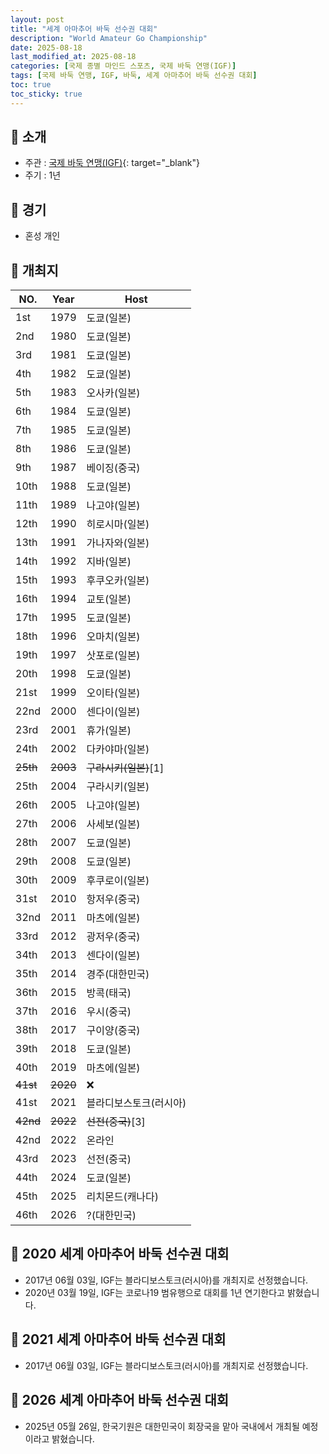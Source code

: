 ```yaml
---
layout: post
title: "세계 아마추어 바둑 선수권 대회"
description: "World Amateur Go Championship"
date: 2025-08-18
last_modified_at: 2025-08-18
categories: [국제 종별 마인드 스포츠, 국제 바둑 연맹(IGF)]
tags: [국제 바둑 연맹, IGF, 바둑, 세계 아마추어 바둑 선수권 대회]
toc: true
toc_sticky: true
---
```

## 📜 소개
* 주관 : [국제 바둑 연맹(IGF)](https://intergofed.org/){: target="_blank"}
* 주기 : 1년

## 📜 경기
* 혼성 개인

## 📜 개최지

<html>
    <head>
        <meta charset="UTF-8">
    </head>
    <body>
        <table>
            <thead>
                <tr class="header-row">
                    <th class="col-no">NO.</th>
                    <th class="col-year">Year</th>
                    <th class="col-host">Host</th>
                </tr>
            </thead>
            <tbody>
                <tr>
                    <td>1st</td>
                    <td>1979</td>
                    <td>도쿄(일본)</td>
                </tr>
                <tr>
                    <td>2nd</td>
                    <td>1980</td>
                    <td>도쿄(일본)</td>
                </tr>
                <tr>
                    <td>3rd</td>
                    <td>1981</td>
                    <td>도쿄(일본)</td>
                </tr>
                <tr>
                    <td>4th</td>
                    <td>1982</td>
                    <td>도쿄(일본)</td>
                </tr>
                <tr>
                    <td>5th</td>
                    <td>1983</td>
                    <td>오사카(일본)</td>
                </tr>
                <tr>
                    <td>6th</td>
                    <td>1984</td>
                    <td>도쿄(일본)</td>
                </tr>
                <tr>
                    <td>7th</td>
                    <td>1985</td>
                    <td>도쿄(일본)</td>
                </tr>
                <tr>
                    <td>8th</td>
                    <td>1986</td>
                    <td>도쿄(일본)</td>
                </tr>
                <tr>
                    <td>9th</td>
                    <td>1987</td>
                    <td>베이징(중국)</td>
                </tr>
                <tr>
                    <td>10th</td>
                    <td>1988</td>
                    <td>도쿄(일본)</td>
                </tr>
                <tr>
                    <td>11th</td>
                    <td>1989</td>
                    <td>나고야(일본)</td>
                </tr>
                <tr>
                    <td>12th</td>
                    <td>1990</td>
                    <td>히로시마(일본)</td>
                </tr>
                <tr>
                    <td>13th</td>
                    <td>1991</td>
                    <td>가나자와(일본)</td>
                </tr>
                <tr>
                    <td>14th</td>
                    <td>1992</td>
                    <td>지바(일본)</td>
                </tr>
                <tr>
                    <td>15th</td>
                    <td>1993</td>
                    <td>후쿠오카(일본)</td>
                </tr>
                <tr>
                    <td>16th</td>
                    <td>1994</td>
                    <td>교토(일본)</td>
                </tr>
                <tr>
                    <td>17th</td>
                    <td>1995</td>
                    <td>도쿄(일본)</td>
                </tr>
                <tr>
                    <td>18th</td>
                    <td>1996</td>
                    <td>오마치(일본)</td>
                </tr>
                <tr>
                    <td>19th</td>
                    <td>1997</td>
                    <td>삿포로(일본)</td>
                </tr>
                <tr>
                    <td>20th</td>
                    <td>1998</td>
                    <td>도쿄(일본)</td>
                </tr>
                <tr>
                    <td>21st</td>
                    <td>1999</td>
                    <td>오이타(일본)</td>
                </tr>
                <tr>
                    <td>22nd</td>
                    <td>2000</td>
                    <td>센다이(일본)</td>
                </tr>
                <tr>
                    <td>23rd</td>
                    <td>2001</td>
                    <td>휴가(일본)</td>
                </tr>
                <tr>
                    <td>24th</td>
                    <td>2002</td>
                    <td>다카야마(일본)</td>
                </tr>
                <tr>
                    <td><del>25th</del></td>
                    <td><del>2003</del></td>
                    <td><del>구라시키(일본)</del><span class="footnote-link" data-note="사스 범유행으로 인한 1년 연기">[1]</span></td>
                </tr>
                <tr>
                    <td>25th</td>
                    <td>2004</td>
                    <td>구라시키(일본)</td>
                </tr>
                <tr>
                    <td>26th</td>
                    <td>2005</td>
                    <td>나고야(일본)</td>
                </tr>
                <tr>
                    <td>27th</td>
                    <td>2006</td>
                    <td>사세보(일본)</td>
                </tr>
                <tr>
                    <td>28th</td>
                    <td>2007</td>
                    <td>도쿄(일본)</td>
                </tr>
                <tr>
                    <td>29th</td>
                    <td>2008</td>
                    <td>도쿄(일본)</td>
                </tr>
                <tr>
                    <td>30th</td>
                    <td>2009</td>
                    <td>후쿠로이(일본)</td>
                </tr>
                <tr>
                    <td>31st</td>
                    <td>2010</td>
                    <td>항저우(중국)</td>
                </tr>
                <tr>
                    <td>32nd</td>
                    <td>2011</td>
                    <td>마츠에(일본)</td>
                </tr>
                <tr>
                    <td>33rd</td>
                    <td>2012</td>
                    <td>광저우(중국)</td>
                </tr>
                <tr>
                    <td>34th</td>
                    <td>2013</td>
                    <td>센다이(일본)</td>
                </tr>
                <tr class="korea-host-bg">
                    <td><span class="korea-host">35th</span></td>
                    <td><span class="korea-host">2014</span></td>
                    <td><span class="korea-host">경주(대한민국)</span></td>
                </tr>
                <tr>
                    <td>36th</td>
                    <td>2015</td>
                    <td>방콕(태국)</td>
                </tr>
                <tr>
                    <td>37th</td>
                    <td>2016</td>
                    <td>우시(중국)</td>
                </tr>
                <tr>
                    <td>38th</td>
                    <td>2017</td>
                    <td>구이양(중국)</td>
                </tr>
                <tr>
                    <td>39th</td>
                    <td>2018</td>
                    <td>도쿄(일본)</td>
                </tr>
                <tr>
                    <td>40th</td>
                    <td>2019</td>
                    <td>마츠에(일본)</td>
                </tr>
                <tr>
                    <td><del>41st</del></td>
                    <td><del>2020</del></td>
                    <td>❌</td>
                </tr>
                <tr>
                    <td>41st</td>
                    <td>2021</td>
                    <td>블라디보스토크(러시아)</td>
                </tr>
                <tr>
                    <td><del>42nd</del></td>
                    <td><del>2022</del></td>
                    <td><del>선전(중국)</del><span class="footnote-link" data-note="코로나19 범유행으로 인한 온라인 개최로 전환">[3]</span></td>
                </tr>
                <tr>
                    <td>42nd</td>
                    <td>2022</td>
                    <td>온라인</td>
                </tr>
                <tr>
                    <td>43rd</td>
                    <td>2023</td>
                    <td>선전(중국)</td>
                </tr>
                <tr>
                    <td>44th</td>
                    <td>2024</td>
                    <td>도쿄(일본)</td>
                </tr>
                <tr>
                    <td>45th</td>
                    <td>2025</td>
                    <td>리치몬드(캐나다)</td>
                </tr>
                <tr class="korea-host-bg">
                    <td><span class="korea-host">46th</span></td>
                    <td><span class="korea-host">2026</span></td>
                    <td><span class="korea-host">?(대한민국)</span></td>
                </tr>
            </tbody>
        </table>
    </body>
</html>

## 📜 2020 세계 아마추어 바둑 선수권 대회
* 2017년 06월 03일, IGF는 블라디보스토크(러시아)를 개최지로 선정했습니다.
* 2020년 03월 19일, IGF는 코로나19 범유행으로 대회를 1년 연기한다고 밝혔습니다.

## 📜 2021 세계 아마추어 바둑 선수권 대회
* 2017년 06월 03일, IGF는 <span class="foreign-host">블라디보스토크(러시아)</span>를 개최지로 선정했습니다.

## 📜 2026 세계 아마추어 바둑 선수권 대회
* 2025년 05월 26일, 한국기원은 <span class="korea-host">대한민국</span>이 회장국을 맡아 국내에서 개최될 예정이라고 밝혔습니다.
